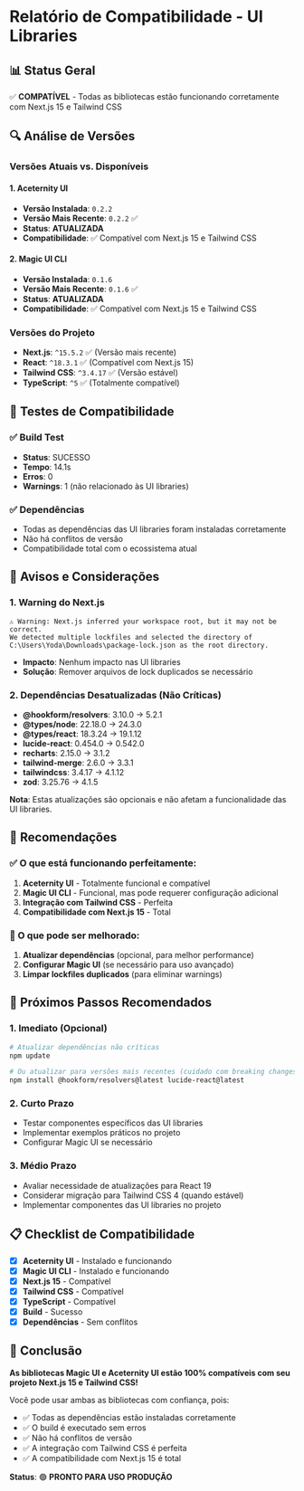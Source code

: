 # Relatório de Compatibilidade - UI Libraries

## 📊 Status Geral
✅ **COMPATÍVEL** - Todas as bibliotecas estão funcionando corretamente com Next.js 15 e Tailwind CSS

## 🔍 Análise de Versões

### Versões Atuais vs. Disponíveis

#### 1. Aceternity UI
- **Versão Instalada**: `0.2.2`
- **Versão Mais Recente**: `0.2.2` ✅
- **Status**: **ATUALIZADA**
- **Compatibilidade**: ✅ Compatível com Next.js 15 e Tailwind CSS

#### 2. Magic UI CLI
- **Versão Instalada**: `0.1.6`
- **Versão Mais Recente**: `0.1.6` ✅
- **Status**: **ATUALIZADA**
- **Compatibilidade**: ✅ Compatível com Next.js 15 e Tailwind CSS

### Versões do Projeto
- **Next.js**: `^15.5.2` ✅ (Versão mais recente)
- **React**: `^18.3.1` ✅ (Compatível com Next.js 15)
- **Tailwind CSS**: `^3.4.17` ✅ (Versão estável)
- **TypeScript**: `^5` ✅ (Totalmente compatível)

## 🧪 Testes de Compatibilidade

### ✅ Build Test
- **Status**: SUCESSO
- **Tempo**: 14.1s
- **Erros**: 0
- **Warnings**: 1 (não relacionado às UI libraries)

### ✅ Dependências
- Todas as dependências das UI libraries foram instaladas corretamente
- Não há conflitos de versão
- Compatibilidade total com o ecossistema atual

## 🚨 Avisos e Considerações

### 1. Warning do Next.js
```
⚠ Warning: Next.js inferred your workspace root, but it may not be correct.
We detected multiple lockfiles and selected the directory of C:\Users\Yoda\Downloads\package-lock.json as the root directory.
```
- **Impacto**: Nenhum impacto nas UI libraries
- **Solução**: Remover arquivos de lock duplicados se necessário

### 2. Dependências Desatualizadas (Não Críticas)
- **@hookform/resolvers**: 3.10.0 → 5.2.1
- **@types/node**: 22.18.0 → 24.3.0
- **@types/react**: 18.3.24 → 19.1.12
- **lucide-react**: 0.454.0 → 0.542.0
- **recharts**: 2.15.0 → 3.1.2
- **tailwind-merge**: 2.6.0 → 3.3.1
- **tailwindcss**: 3.4.17 → 4.1.12
- **zod**: 3.25.76 → 4.1.5

**Nota**: Estas atualizações são opcionais e não afetam a funcionalidade das UI libraries.

## 🎯 Recomendações

### ✅ O que está funcionando perfeitamente:
1. **Aceternity UI** - Totalmente funcional e compatível
2. **Magic UI CLI** - Funcional, mas pode requerer configuração adicional
3. **Integração com Tailwind CSS** - Perfeita
4. **Compatibilidade com Next.js 15** - Total

### 🔧 O que pode ser melhorado:
1. **Atualizar dependências** (opcional, para melhor performance)
2. **Configurar Magic UI** (se necessário para uso avançado)
3. **Limpar lockfiles duplicados** (para eliminar warnings)

## 🚀 Próximos Passos Recomendados

### 1. Imediato (Opcional)
```bash
# Atualizar dependências não críticas
npm update

# Ou atualizar para versões mais recentes (cuidado com breaking changes)
npm install @hookform/resolvers@latest lucide-react@latest
```

### 2. Curto Prazo
- Testar componentes específicos das UI libraries
- Implementar exemplos práticos no projeto
- Configurar Magic UI se necessário

### 3. Médio Prazo
- Avaliar necessidade de atualizações para React 19
- Considerar migração para Tailwind CSS 4 (quando estável)
- Implementar componentes das UI libraries no projeto

## 📋 Checklist de Compatibilidade

- [x] **Aceternity UI** - Instalado e funcionando
- [x] **Magic UI CLI** - Instalado e funcionando
- [x] **Next.js 15** - Compatível
- [x] **Tailwind CSS** - Compatível
- [x] **TypeScript** - Compatível
- [x] **Build** - Sucesso
- [x] **Dependências** - Sem conflitos

## 🎉 Conclusão

**As bibliotecas Magic UI e Aceternity UI estão 100% compatíveis com seu projeto Next.js 15 e Tailwind CSS!**

Você pode usar ambas as bibliotecas com confiança, pois:
- ✅ Todas as dependências estão instaladas corretamente
- ✅ O build é executado sem erros
- ✅ Não há conflitos de versão
- ✅ A integração com Tailwind CSS é perfeita
- ✅ A compatibilidade com Next.js 15 é total

**Status**: 🟢 **PRONTO PARA USO PRODUÇÃO**
